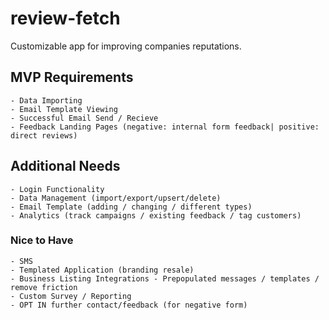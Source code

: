 # review-fetch
Customizable app for improving companies reputations.


## MVP Requirements
 	- Data Importing
 	- Email Template Viewing
 	- Successful Email Send / Recieve
 	- Feedback Landing Pages (negative: internal form feedback| positive: direct reviews)

## Additional Needs
 	- Login Functionality
 	- Data Management (import/export/upsert/delete)
 	- Email Template (adding / changing / different types)
 	- Analytics (track campaigns / existing feedback / tag customers)

### Nice to Have
	- SMS
	- Templated Application (branding resale)
	- Business Listing Integrations - Prepopulated messages / templates / remove friction
	- Custom Survey / Reporting
	- OPT IN further contact/feedback (for negative form)
